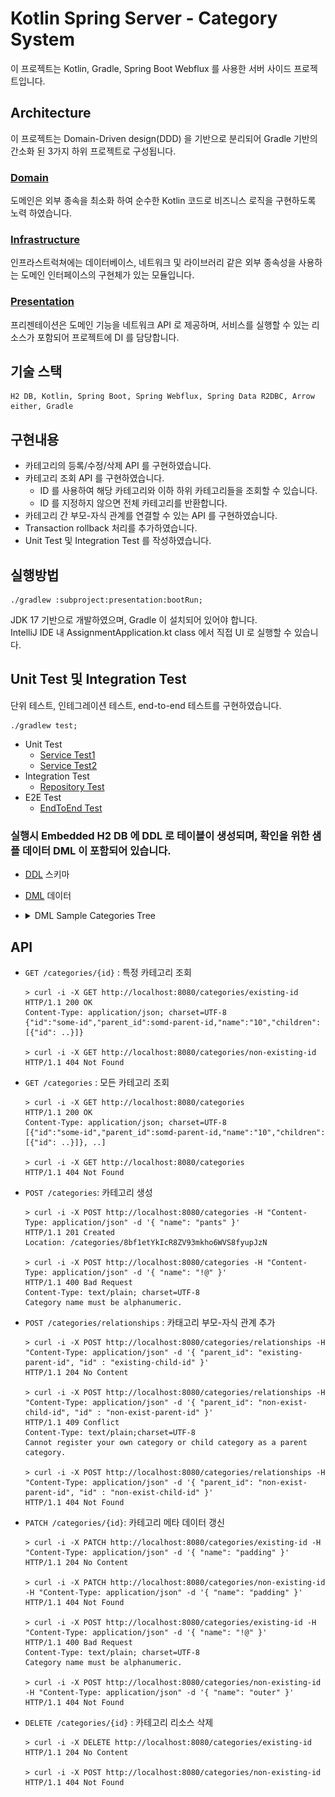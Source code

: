 # Kotlin Spring Server - Category System
이 프로젝트는 Kotlin, Gradle, Spring Boot Webflux 를 사용한 서버 사이드 프로젝트입니다.

## Architecture
이 프로젝트는 Domain-Driven design(DDD) 을 기반으로 분리되어 Gradle 기반의 간소화 된 3가지 하위 프로젝트로 구성됩니다.
### [Domain](subproject/domain)
도메인은 외부 종속을 최소화 하여 순수한 Kotlin 코드로 비즈니스 로직을 구현하도록 노력 하였습니다.
### [Infrastructure](subproject/infrastructure)
인프라스트럭쳐에는 데이터베이스, 네트워크 및 라이브러리 같은 외부 종속성을 사용하는 도메인 인터페이스의 구현체가 있는 모듈입니다.
### [Presentation](subproject/presentation)
프리젠테이션은 도메인 기능을 네트워크 API 로 제공하며, 서비스를 실행할 수 있는 리소스가 포함되어 프로젝트에 DI 를 담당합니다.

## 기술 스택
```
H2 DB, Kotlin, Spring Boot, Spring Webflux, Spring Data R2DBC, Arrow either, Gradle
```

## 구현내용

 - 카테고리의 등록/수정/삭제 API 를 구현하였습니다.
 - 카테고리 조회 API 를 구현하였습니다.
   - ID 를 사용하여 해당 카테고리와 이하 하위 카테고리들을 조회할 수 있습니다.
   - ID 를 지정하지 않으면 전체 카테고리를 반환합니다.
 - 카테고리 간 부모-자식 관계를 연결할 수 있는 API 를 구현하였습니다.
 - Transaction rollback 처리를 추가하였습니다.
 - Unit Test 및 Integration Test 를 작성하였습니다. 

## 실행방법
```
./gradlew :subproject:presentation:bootRun;
```
JDK 17 기반으로 개발하였으며, Gradle 이 설치되어 있어야 합니다.   
IntelliJ IDE 내 AssignmentApplication.kt class 에서 직접 UI 로 실행할 수 있습니다. 

## Unit Test 및 Integration Test
단위 테스트, 인테그레이션 테스트, end-to-end 테스트를 구현하였습니다.
```
./gradlew test;
```
- Unit Test
  - [Service Test1](./subproject/domain/src/test/kotlin/com/assignment/ktserver/CategoryServiceSpec.kt)
  - [Service Test2](./subproject/infrastructure/src/test/kotlin/com/assignment/ktserver/CategoryQueryServiceSpec.kt)
- Integration Test
  - [Repository Test](./subproject/infrastructure/src/test/kotlin/com/assignment/ktserver/CategoryRepositorySpec.kt)   
- E2E Test
  - [EndToEnd Test](./subproject/presentation/src/test/kotlin/com/assignment/ktserver/EndToEndTest.kt)
  



### 실행시 Embedded H2 DB 에 DDL 로 테이블이 생성되며, 확인을 위한 샘플 데이터 DML 이 포함되어 있습니다.
- [DDL](./subproject/presentation/src/main/resources/schema.sql) 스키마 
- [DML](./subproject/presentation/src/main/resources/data.sql) 데이터  
- <details>
  <summary>DML Sample Categories Tree</summary>
  
  ![그림](./dml.jpeg)
  
  </details>

## API
* `GET /categories/{id}` : 특정 카테고리 조회 
  ```
  > curl -i -X GET http://localhost:8080/categories/existing-id
  HTTP/1.1 200 OK
  Content-Type: application/json; charset=UTF-8
  {"id":"some-id","parent_id":somd-parent-id,"name":"10","children":[{"id": ..}]}
  
  > curl -i -X GET http://localhost:8080/categories/non-existing-id
  HTTP/1.1 404 Not Found
  ```
* `GET /categories` : 모든 카테고리 조회
  ```
  > curl -i -X GET http://localhost:8080/categories
  HTTP/1.1 200 OK
  Content-Type: application/json; charset=UTF-8
  [{"id":"some-id","parent_id":somd-parent-id,"name":"10","children":[{"id": ..}]}, ..]
  
  > curl -i -X GET http://localhost:8080/categories
  HTTP/1.1 404 Not Found
  ```
* `POST /categories`: 카테고리 생성
  ```
  > curl -i -X POST http://localhost:8080/categories -H "Content-Type: application/json" -d '{ "name": "pants" }'
  HTTP/1.1 201 Created
  Location: /categories/8bf1etYkIcR8ZV93mkho6WVS8fyupJzN
  
  > curl -i -X POST http://localhost:8080/categories -H "Content-Type: application/json" -d '{ "name": "!@" }'
  HTTP/1.1 400 Bad Request
  Content-Type: text/plain; charset=UTF-8
  Category name must be alphanumeric.
  ```
* `POST /categories/relationships` : 카태고리 부모-자식 관계 추가
  ```
  > curl -i -X POST http://localhost:8080/categories/relationships -H "Content-Type: application/json" -d '{ "parent_id": "existing-parent-id", "id" : "existing-child-id" }'
  HTTP/1.1 204 No Content
  
  > curl -i -X POST http://localhost:8080/categories/relationships -H "Content-Type: application/json" -d '{ "parent_id": "non-exist-child-id", "id" : "non-exist-parent-id" }'
  HTTP/1.1 409 Conflict
  Content-Type: text/plain;charset=UTF-8
  Cannot register your own category or child category as a parent category.

  > curl -i -X POST http://localhost:8080/categories/relationships -H "Content-Type: application/json" -d '{ "parent_id": "non-exist-parent-id", "id" : "non-exist-child-id" }'
  HTTP/1.1 404 Not Found
  ```
* `PATCH /categories/{id}`: 카테고리 메타 데이터 갱신
  ```
  > curl -i -X PATCH http://localhost:8080/categories/existing-id -H "Content-Type: application/json" -d '{ "name": "padding" }'
  HTTP/1.1 204 No Content
  
  > curl -i -X PATCH http://localhost:8080/categories/non-existing-id -H "Content-Type: application/json" -d '{ "name": "padding" }'
  HTTP/1.1 404 Not Found

  > curl -i -X POST http://localhost:8080/categories/existing-id -H "Content-Type: application/json" -d '{ "name": "!@" }'
  HTTP/1.1 400 Bad Request
  Content-Type: text/plain; charset=UTF-8
  Category name must be alphanumeric.
  
  > curl -i -X POST http://localhost:8080/categories/non-existing-id -H "Content-Type: application/json" -d '{ "name": "outer" }'
  HTTP/1.1 404 Not Found
  ```
* `DELETE /categories/{id}` : 카테고리 리소스 삭제
  ```
  > curl -i -X DELETE http://localhost:8080/categories/existing-id
  HTTP/1.1 204 No Content
  
  > curl -i -X POST http://localhost:8080/categories/non-existing-id
  HTTP/1.1 404 Not Found
  ```
